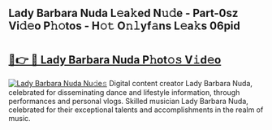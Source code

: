 ## Lady Barbara Nuda L𝚎a𝚔ed N𝚞𝚍e - Part-0sz Vi𝚍𝚎o P𝚑𝚘tos - H𝚘𝚝 O𝚗𝚕yf𝚊ns L𝚎a𝚔s 06pid

# <h2><a href="http://kf7ru5c.oniu.top/?m=Lady+Barbara+Nuda">🔗👉 🔴 Lady Barbara Nuda P𝚑ot𝚘𝚜 V𝚒d𝚎o</a></h2>

[![Lady Barbara Nuda Nu𝚍e𝚜](https://i.imgur.com/0qMVB7G.gif)](http://kf7ru5c.oniu.top/?m=Lady+Barbara+Nuda)
Digital content creator Lady Barbara Nuda, celebrated for disseminating dance and lifestyle information, through performances and personal vlogs. Skilled musician Lady Barbara Nuda, celebrated for their exceptional talents and accomplishments in the realm of music.  

